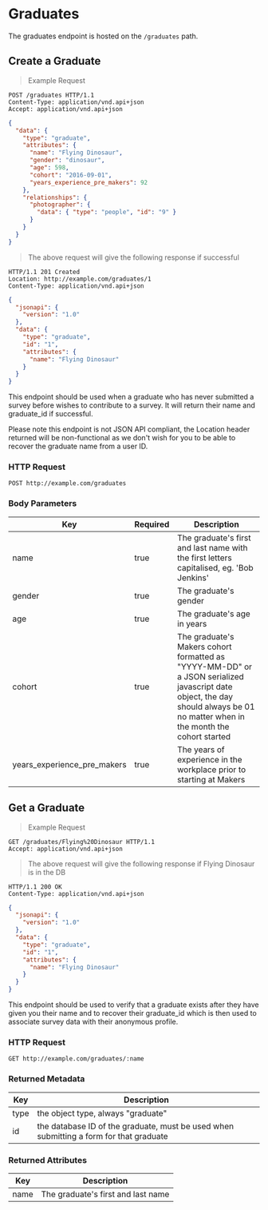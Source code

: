 # Graduates

The graduates endpoint is hosted on the `/graduates` path.

## Create a Graduate

> Example Request

```
POST /graduates HTTP/1.1
Content-Type: application/vnd.api+json
Accept: application/vnd.api+json
```
```json
{
  "data": {
    "type": "graduate",
    "attributes": {
      "name": "Flying Dinosaur",
      "gender": "dinosaur",
      "age": 598,
      "cohort": "2016-09-01",
      "years_experience_pre_makers": 92
    },
    "relationships": {
      "photographer": {
        "data": { "type": "people", "id": "9" }
      }
    }
  }
}
```

> The above request will give the following response if successful

```
HTTP/1.1 201 Created
Location: http://example.com/graduates/1
Content-Type: application/vnd.api+json
```
```json
{
  "jsonapi": {
    "version": "1.0"
  },
  "data": {
    "type": "graduate",
    "id": "1",
    "attributes": {
      "name": "Flying Dinosaur"
    }
  }
}
```

This endpoint should be used when a graduate who has never submitted a survey before wishes to contribute to a survey. It will return their name and graduate_id if successful.

<aside class="warning">
Please note this endpoint is not JSON API compliant, the Location header returned will be non-functional as we don't wish for you to be able to recover the graduate name from a user ID.
</aside>

### HTTP Request

`POST http://example.com/graduates`

### Body Parameters

| Key | Required | Description |
|-----|----------|-------------|
| name | true | The graduate's first and last name with the first letters capitalised, eg. 'Bob Jenkins' |
| gender | true | The graduate's gender |
| age | true | The graduate's age in years |
| cohort | true | The graduate's Makers cohort formatted as "YYYY-MM-DD" or a JSON serialized javascript date object, the day should always be 01 no matter when in the month the cohort started |
| years_experience_pre_makers | true | The years of experience in the workplace prior to starting at Makers |

## Get a Graduate

> Example Request

```
GET /graduates/Flying%20Dinosaur HTTP/1.1
Accept: application/vnd.api+json
```

> The above request will give the following response if Flying Dinosaur is in the DB

```
HTTP/1.1 200 OK
Content-Type: application/vnd.api+json
```
```json
{
  "jsonapi": {
    "version": "1.0"
  },
  "data": {
    "type": "graduate",
    "id": "1",
    "attributes": {
      "name": "Flying Dinosaur"
    }
  }
}
```

This endpoint should be used to verify that a graduate exists after they have given you their name and to recover their graduate_id which is then used to associate survey data with their anonymous profile.

### HTTP Request

`GET http://example.com/graduates/:name`

### Returned Metadata

| Key | Description |
|-----|-------------|
| type | the object type, always "graduate" |
| id | the database ID of the graduate, must be used when submitting a form for that graduate |

### Returned Attributes

| Key | Description |
|-----|-------------|
| name | The graduate's first and last name |
